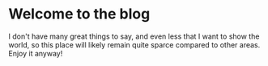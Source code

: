 # Welcome to the blog

I don't have many great things to say, and even less that I want to show the world, so this place will likely remain quite sparce compared to other areas.
Enjoy it anyway!
